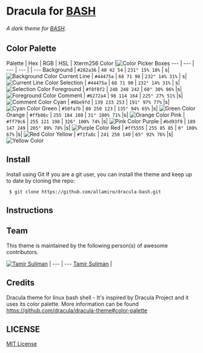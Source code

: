 # Dracula for [BASH](https://www.gnu.org/software/bash/)
###### A dark theme for [BASH](https://www.gnu.org/software/bash/).



## Color Palette

Palette      | Hex       | RGB           | HSL             | Xterm256 Color |![Color Picker Boxes](https://draculatheme.com/assets/img/color-boxes/eyedropper.png)
---          | ---       | ---           | ---             |   | ---
Background   | `#282a36` | `40 42 54`    | `231° 15% 18%`  | s| ![Background Color](https://draculatheme.com/assets/img/color-boxes/background.png)
Current Line | `#44475a` | `68 71 90`    | `232° 14% 31%`  | s| ![Current Line Color](https://draculatheme.com/assets/img/color-boxes/current_line.png)
Selection    | `#44475a` | `68 71 90`    | `232° 14% 31%`  | s| ![Selection Color](https://draculatheme.com/assets/img/color-boxes/selection.png)
Foreground   | `#f8f8f2` | `248 248 242` | `60° 30% 96%`   |s|  ![Foreground Color](https://draculatheme.com/assets/img/color-boxes/foreground.png)
Comment      | `#6272a4` | `98 114 164`  | `225° 27% 51%`  |s|  ![Comment Color](https://draculatheme.com/assets/img/color-boxes/comment.png)
Cyan         | `#8be9fd` | `139 233 253` | `191° 97% 77%`  |s|  ![Cyan Color](https://draculatheme.com/assets/img/color-boxes/cyan.png)
Green        | `#50fa7b` | `80 250 123`  | `135° 94% 65%`  |s|  ![Green Color](https://draculatheme.com/assets/img/color-boxes/green.png)
Orange       | `#ffb86c` | `255 184 108` | `31° 100% 71%`  |s|  ![Orange Color](https://draculatheme.com/assets/img/color-boxes/orange.png)
Pink         | `#ff79c6` | `255 121 198` | `326° 100% 74%` |s| ![Pink Color](https://draculatheme.com/assets/img/color-boxes/pink.png)
Purple       | `#bd93f9` | `189 147 249` | `265° 89% 78%`  |s|  ![Purple Color](https://draculatheme.com/assets/img/color-boxes/purple.png)
Red          | `#ff5555` | `255 85 85`   | `0° 100% 67%`   |s| ![Red Color](https://draculatheme.com/assets/img/color-boxes/red.png)
Yellow       | `#f1fa8c` | `241 250 140` | `65° 92% 76%`   |s| ![Yellow Color](https://draculatheme.com/assets/img/color-boxes/yellow.png)

## Install

Install using Git
If you are a git user, you can install the theme and keep up to date by cloning the repo:

` $ git clone https://github.com/allamiro/dracula-bash.git`


## Instructions

 


## Team

This theme is maintained by the following person(s) of awesome contributors.

[![Tamir Suliman ](https://pbs.twimg.com/profile_images/947359176040181761/7uagznlG_400x400.jpg)](https://github.com/allamiro) |
--- | ---
[Tamir Suliman](https://github.com/allamiro) |


## Credits
Dracula theme for linux  bash shell - It's inspired by Dracula Project and it uses its  color palette.
More information can be found https://github.com/dracula/dracula-theme#color-palette

## LICENSE
[MIT License](./MITLicense)
